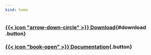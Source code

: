```yaml
---
kind: home
---
```


### [{{< icon "arrow-down-circle" >}} Download](https://github.com/enterprise-contract/ec-cli/releases/tag/snapshot){#download .button}

### [{{< icon "book-open" >}} Documentation](./docs/index.html){.button}
